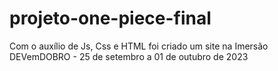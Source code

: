 # projeto-one-piece-final
Com o auxílio de Js, Css e HTML foi criado um site na Imersão DEVemDOBRO - 25 de setembro a 01 de outubro de 2023
